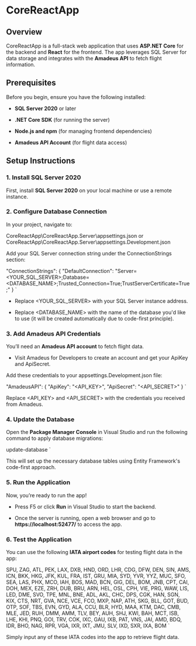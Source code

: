 CoreReactApp
============

Overview
--------

CoreReactApp is a full-stack web application that uses **ASP.NET Core** for the backend and **React** for the frontend. The app leverages SQL Server for data storage and integrates with the **Amadeus API** to fetch flight information.

Prerequisites
-------------

Before you begin, ensure you have the following installed:

*   **SQL Server 2020** or later
    
*   **.NET Core SDK** (for running the server)
    
*   **Node.js and npm** (for managing frontend dependencies)
    
*   **Amadeus API Account** (for flight data access)
    

Setup Instructions
------------------

### 1\. Install SQL Server 2020

First, install **SQL Server 2020** on your local machine or use a remote instance.

### 2\. Configure Database Connection

In your project, navigate to:

CoreReactApp\\CoreReactApp.Server\\appsettings.json or CoreReactApp\\CoreReactApp.Server\\appsettings.Development.json

Add your SQL Server connection string under the ConnectionStrings section:

"ConnectionStrings": {    "DefaultConnection": "Server=<YOUR_SQL_SERVER>;Database=<DATABASE_NAME>;Trusted_Connection=True;TrustServerCertificate=True;"  }   `

*   Replace  <YOUR_SQL_SERVER> with your SQL Server instance address.
    
*   Replace <DATABASE_NAME> with the name of the database you'd like to use (it will be created automatically due to code-first principle).
    

### 3\. Add Amadeus API Credentials

You’ll need an **Amadeus API account** to fetch flight data.

*   Visit Amadeus for Developers to create an account and get your ApiKey and ApiSecret.
    

Add these credentials to your appsettings.Development.json file:

"AmadeusAPI": {    "ApiKey": "<API_KEY>",    "ApiSecret": "<API_SECRET>"  }   `

Replace <API_KEY> and <API_SECRET> with the credentials you received from Amadeus.

### 4\. Update the Database

Open the **Package Manager Console** in Visual Studio and run the following command to apply database migrations:

update-database   `

This will set up the necessary database tables using Entity Framework's code-first approach.

### 5\. Run the Application

Now, you’re ready to run the app!

*   Press F5 or click **Run** in Visual Studio to start the backend.
    
*   Once the server is running, open a web browser and go to **https://localhost:52477/** to access the app.
    

### 6\. Test the Application

You can use the following **IATA airport codes** for testing flight data in the app:

SPU, ZAG, ATL, PEK, LAX, DXB, HND, ORD, LHR, CDG, DFW, DEN, SIN, AMS, ICN, BKK, HKG, JFK, KUL, FRA, IST, GRU, MIA, SYD, YVR, YYZ, MUC, SFO, SEA, LAS, PHX, MCO, IAH, BOS, MAD, BCN, GIG, DEL, BOM, JNB, CPT, CAI, DOH, MEX, EZE, ZRH, DUB, BRU, ARN, HEL, OSL, CPH, VIE, PRG, WAW, LIS, LED, DME, SVO, TPE, MNL, BNE, ADL, AKL, CHC, DPS, CGK, HAN, SGN, KIX, CTS, NRT, GVA, NCE, VCE, FCO, MXP, NAP, ATH, SKG, BLL, GOT, BUD, OTP, SOF, TBS, EVN, GYD, ALA, CCU, BLR, HYD, MAA, KTM, DAC, CMB, MLE, JED, RUH, DMM, AMM, TLV, BEY, AUH, SHJ, KWI, BAH, MCT, ISB, LHE, KHI, PNQ, GOI, TRV, COK, IXC, GAU, IXB, PAT, VNS, JAI, AMD, BDQ, IDR, BHO, NAG, RPR, VGA, IXR, IXT, JMU, SLV, IXD, SXR, IXA, BOM   `

Simply input any of these IATA codes into the app to retrieve flight data.
